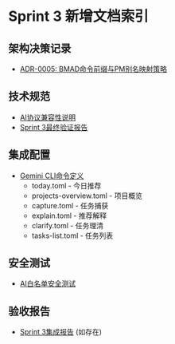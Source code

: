 # Sprint 3 新增文档索引

## 架构决策记录
- [ADR-0005: BMAD命令前缀与PM别名映射策略](decisions/ADR-0005.md)

## 技术规范
- [AI协议兼容性说明](../AI_PROTOCOL_COMPATIBILITY.md)
- [Sprint 3最终验证报告](../SPRINT3_FINAL_VERIFICATION.md)

## 集成配置
- [Gemini CLI命令定义](.gemini/commands/pm/)
  - today.toml - 今日推荐
  - projects-overview.toml - 项目概览
  - capture.toml - 任务捕获
  - explain.toml - 推荐解释
  - clarify.toml - 任务理清
  - tasks-list.toml - 任务列表

## 安全测试
- [AI白名单安全测试](../test_ai_whitelist_security.py)

## 验收报告
- [Sprint 3集成报告](reports/sprint_3/INTEGRATION_REPORT.md) (如存在)